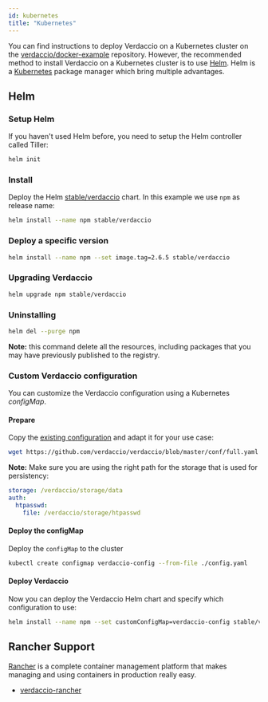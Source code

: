 ```yaml
---
id: kubernetes
title: "Kubernetes"
---
```

You can find instructions to deploy Verdaccio on a Kubernetes cluster on the [verdaccio/docker-example](https://github.com/verdaccio/verdaccio/tree/5.x/docker-examples/kubernetes-example) repository. However, the recommended method to install Verdaccio on a Kubernetes cluster is to use [Helm](https://helm.sh). Helm is a [Kubernetes](https://kubernetes.io) package manager which bring multiple advantages.

## Helm

### Setup Helm

If you haven't used Helm before, you need to setup the Helm controller called Tiller:

```bash
helm init
```

### Install

Deploy the Helm [stable/verdaccio](https://github.com/kubernetes/charts/tree/master/stable/verdaccio) chart. In this example we use `npm` as release name:

```bash
helm install --name npm stable/verdaccio
```

### Deploy a specific version

```bash
helm install --name npm --set image.tag=2.6.5 stable/verdaccio
```

### Upgrading Verdaccio

```bash
helm upgrade npm stable/verdaccio
```

### Uninstalling

```bash
helm del --purge npm
```

**Note:** this command delete all the resources, including packages that you may have previously published to the registry.

### Custom Verdaccio configuration

You can customize the Verdaccio configuration using a Kubernetes *configMap*.

#### Prepare

Copy the [existing configuration](https://github.com/verdaccio/verdaccio/blob/master/conf/full.yaml) and adapt it for your use case:

```bash
wget https://github.com/verdaccio/verdaccio/blob/master/conf/full.yaml -O config.yaml
```

**Note:** Make sure you are using the right path for the storage that is used for persistency:

```yaml
storage: /verdaccio/storage/data
auth:
  htpasswd:
    file: /verdaccio/storage/htpasswd
```

#### Deploy the configMap

Deploy the `configMap` to the cluster

```bash
kubectl create configmap verdaccio-config --from-file ./config.yaml
```

#### Deploy Verdaccio

Now you can deploy the Verdaccio Helm chart and specify which configuration to use:

```bash
helm install --name npm --set customConfigMap=verdaccio-config stable/verdaccio
```

## Rancher Support

[Rancher](http://rancher.com/) is a complete container management platform that makes managing and using containers in production really easy.

* [verdaccio-rancher](https://github.com/lgaticaq/verdaccio-rancher)